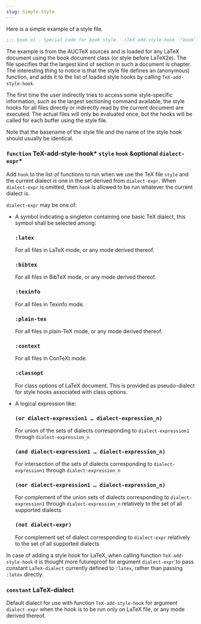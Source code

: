 ```yaml
---
slug: Simple-Style
---
```


Here is a simple example of a style file.

```lisp
;;; book.el - Special code for book style.  (TeX-add-style-hook  "book"  (lambda ()     (LaTeX-largest-level-set "chapter"))  LaTeX-dialect) 
```

The example is from the AUCTeX sources and is loaded for any LaTeX document using the book document class (or style before LaTeX2e). The file specifies that the largest kind of section in such a document is chapter. The interesting thing to notice is that the style file defines an (anonymous) function, and adds it to the list of loaded style hooks by calling `TeX-add-style-hook`.

The first time the user indirectly tries to access some style-specific information, such as the largest sectioning command available, the style hooks for all files directly or indirectly read by the current document are executed. The actual files will only be evaluated once, but the hooks will be called for each buffer using the style file.

Note that the basename of the style file and the name of the style hook should usually be identical.

### <span className="tag function">`function`</span> **TeX-add-style-hook*** `style` `hook` \&optional `dialect-expr`*

Add `hook` to the list of functions to run when we use the TeX file `style` and the current dialect is one in the set derived from `dialect-expr`. When `dialect-expr` is omitted, then `hook` is allowed to be run whatever the current dialect is.

`dialect-expr` may be one of:

*   A symbol indicating a singleton containing one basic TeX dialect, this symbol shall be selected among:

    ### `:latex`

    For all files in LaTeX mode, or any mode derived thereof.

    ### `:bibtex`

    For all files in BibTeX mode, or any mode derived thereof.

    ### `:texinfo`

    For all files in Texinfo mode.

    ### `:plain-tex`

    For all files in plain-TeX mode, or any mode derived thereof.

    ### `:context`

    For all files in ConTeXt mode.

    ### `:classopt`

    For class options of LaTeX document. This is provided as pseudo-dialect for style hooks associated with class options.

*   A logical expression like:

    ### `(or dialect-expression1 … dialect-expression_n)`

    For union of the sets of dialects corresponding to `dialect-expression1` through `dialect-expression_n`

    ### `(and dialect-expression1 … dialect-expression_n)`

    For intersection of the sets of dialects corresponding to `dialect-expression1` through `dialect-expression_n`

    ### `(nor dialect-expression1 … dialect-expression_n)`

    For complement of the union sets of dialects corresponding to `dialect-expression1` through `dialect-expression_n` relatively to the set of all supported dialects

    ### `(not dialect-expr)`

    For complement set of dialect corresponding to `dialect-expr` relatively to the set of all supported dialects

In case of adding a style hook for LaTeX, when calling function `TeX-add-style-hook` it is thought more futureproof for argument `dialect-expr` to pass constant `LaTeX-dialect` currently defined to `:latex`, rather than passing `:latex` directly.

### <span className="tag constant">`constant`</span> **LaTeX-dialect**

Default dialect for use with function `TeX-add-style-hook` for argument `dialect-expr` when the hook is to be run only on LaTeX file, or any mode derived thereof.
